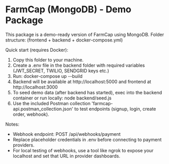 
FarmCap (MongoDB) - Demo Package
===============================

This package is a demo-ready version of FarmCap using MongoDB.
Folder structure: (frontend + backend + docker-compose.yml)

Quick start (requires Docker):
1. Copy this folder to your machine.
2. Create a .env file in the backend folder with required variables (JWT_SECRET, TWILIO, SENDGRID keys etc.)
3. Run: docker-compose up --build
4. Backend will be available at http://localhost:5000 and frontend at http://localhost:3000
5. To seed demo data (after backend has started), exec into the backend container or run locally:
   node backend/seed.js
6. Use the included Postman collection 'farmcap-api.postman_collection.json' to test endpoints (signup, login, create order, webhook).

Notes:
- Webhook endpoint: POST /api/webhooks/payment
- Replace placeholder credentials in .env before connecting to payment providers.
- For local testing of webhooks, use a tool like ngrok to expose your localhost and set that URL in provider dashboards.

